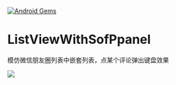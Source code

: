 [![Android Gems](http://www.android-gems.com/badge/nimengbo/ListViewWithSofPpanel.svg?branch=master)](http://www.android-gems.com/lib/nimengbo/ListViewWithSofPpanel)

# ListViewWithSofPpanel

模仿微信朋友圈列表中嵌套列表，点某个评论弹出键盘效果

![](https://github.com/nimengbo/ListViewWithSofPpanel/blob/master/screen_shot.jpg)
